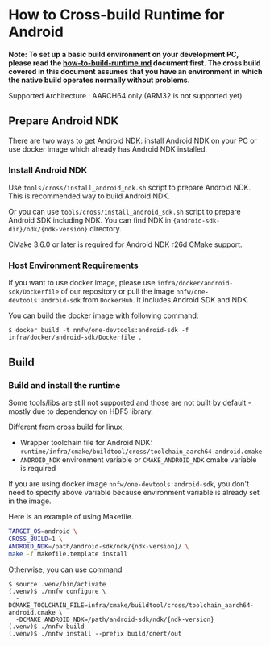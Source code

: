 # How to Cross-build Runtime for Android

**Note: To set up a basic build environment on your development PC, please read the [how-to-build-runtime.md](how-to-build-runtime.md) document first. The cross build covered in this document assumes that you have an environment in which the native build operates normally without problems.**

Supported Architecture : AARCH64 only (ARM32 is not supported yet)

## Prepare Android NDK

There are two ways to get Android NDK: install Android NDK on your PC or use docker image which already has Android NDK installed.

### Install Android NDK

Use `tools/cross/install_android_ndk.sh` script to prepare Android NDK. This is recommended way to build Android NDK.

Or you can use `tools/cross/install_android_sdk.sh` script to prepare Android SDK including NDK. You can find NDK in `{android-sdk-dir}/ndk/{ndk-version}` directory.

CMake 3.6.0 or later is required for Android NDK r26d CMake support.

### Host Environment Requirements

If you want to use docker image, please use `infra/docker/android-sdk/Dockerfile` of our repository or pull the image `nnfw/one-devtools:android-sdk` from `DockerHub`. It includes Android SDK and NDK.

You can build the docker image with following command:
```
$ docker build -t nnfw/one-devtools:android-sdk -f infra/docker/android-sdk/Dockerfile .
```

## Build

### Build and install the runtime

Some tools/libs are still not supported and those are not built by default - mostly due to dependency on HDF5 library.

Different from cross build for linux,

- Wrapper toolchain file for Android NDK: `runtime/infra/cmake/buildtool/cross/toolchain_aarch64-android.cmake`
- `ANDROID_NDK` environment variable or `CMAKE_ANDROID_NDK` cmake variable is required

If you are using docker image `nnfw/one-devtools:android-sdk`, you don't need to specify above variable because environment variable is already set in the image.

Here is an example of using Makefile.

```bash
TARGET_OS=android \
CROSS_BUILD=1 \
ANDROID_NDK=/path/android-sdk/ndk/{ndk-version}/ \
make -f Makefile.template install
```

Otherwise, you can use command
```
$ source .venv/bin/activate
(.venv)$ ./nnfw configure \
  -DCMAKE_TOOLCHAIN_FILE=infra/cmake/buildtool/cross/toolchain_aarch64-android.cmake \
  -DCMAKE_ANDROID_NDK=/path/android-sdk/ndk/{ndk-version}
(.venv)$ ./nnfw build
(.venv)$ ./nnfw install --prefix build/onert/out
```
